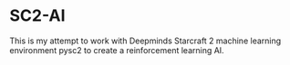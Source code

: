 # SC2-AI
This is my attempt to work with Deepminds Starcraft 2 machine learning environment pysc2 to create a reinforcement learning AI.
